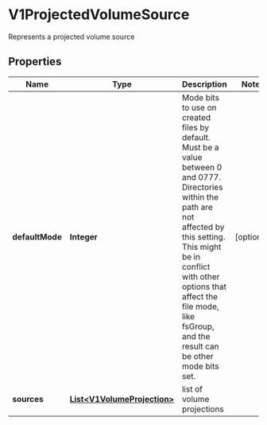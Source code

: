 

# V1ProjectedVolumeSource

Represents a projected volume source
## Properties

Name | Type | Description | Notes
------------ | ------------- | ------------- | -------------
**defaultMode** | **Integer** | Mode bits to use on created files by default. Must be a value between 0 and 0777. Directories within the path are not affected by this setting. This might be in conflict with other options that affect the file mode, like fsGroup, and the result can be other mode bits set. |  [optional]
**sources** | [**List&lt;V1VolumeProjection&gt;**](V1VolumeProjection.md) | list of volume projections | 



